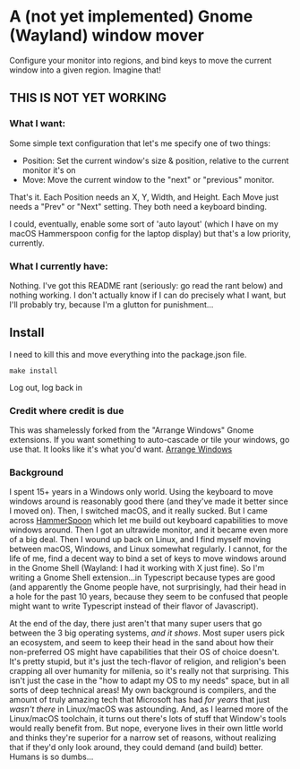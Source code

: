 # A (not yet implemented) Gnome (Wayland) window mover

Configure your monitor into regions, and bind keys to move the current window
into a given region. Imagine that!

## THIS IS NOT YET WORKING

### What I want:

Some simple text configuration that let's me specify one of two things:

- Position: Set the current window's size & position, relative to the current
  monitor it's on
- Move: Move the current window to the "next" or "previous" monitor.

That's it. Each Position needs an X, Y, Width, and Height. Each Move just needs
a "Prev" or "Next" setting. They both need a keyboard binding.

I could, eventually, enable some sort of 'auto layout' (which I have on my macOS
Hammerspoon config for the laptop display) but that's a low priority, currently.

### What I currently have:

Nothing. I've got this README rant (seriously: go read the rant below) and
nothing working. I don't actually know if I can do precisely what I want, but
I'll probably try, because I'm a glutton for punishment...

## Install

I need to kill this and move everything into the package.json file.

```
make install
```

Log out, log back in

### Credit where credit is due

This was shamelessly forked from the "Arrange Windows" Gnome extensions. If you
want something to auto-cascade or tile your windows, go use that. It looks like
it's what you'd want.
[Arrange Windows](https://extensions.gnome.org/extension/1604/arrange-windows/)

### Background

I spent 15+ years in a Windows only world. Using the keyboard to move windows
around is reasonably good there (and they've made it better since I moved on).
Then, I switched macOS, and it really sucked. But I came across
[HammerSpoon](https://hammerspoon.org) which let me build out keyboard
capabilities to move windows around. Then I got an ultrawide monitor, and it
became even more of a big deal. Then I wound up back on Linux, and I find myself
moving between macOS, Windows, and Linux somewhat regularly. I cannot, for the
life of me, find a decent way to bind a set of keys to move windows around in
the Gnome Shell (Wayland: I had it working with X just fine). So I'm writing a
Gnome Shell extension...in Typescript because types are good (and apparently the
Gnome people have, not surprisingly, had their head in a hole for the past 10
years, because they seem to be confused that people might want to write
Typescript instead of their flavor of Javascript).

At the end of the day, there just aren't that many super users that go between
the 3 big operating systems, _and it shows_. Most super users pick an ecosystem,
and seem to keep their head in the sand about how their non-preferred OS might
have capabilities that their OS of choice doesn't. It's pretty stupid, but it's
just the tech-flavor of religion, and religion's been crapping all over humanity
for millenia, so it's really not that surprising. This isn't just the case in
the "how to adapt my OS to my needs" space, but in all sorts of deep technical
areas! My own background is compilers, and the amount of truly amazing tech that
Microsoft has had _for years_ that just _wasn't there_ in Linux/macOS was
astounding. And, as I learned more of the Linux/macOS toolchain, it turns out
there's lots of stuff that Window's tools would really benefit from. But nope,
everyone lives in their own little world and thinks they're superior for a
narrow set of reasons, without realizing that if they'd only look around, they
could demand (and build) better. Humans is so dumbs...
